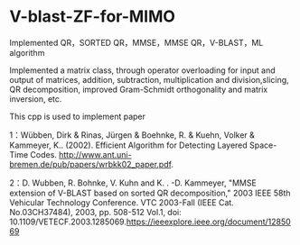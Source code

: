 # V-blast-ZF-for-MIMO
Implemented QR，SORTED QR，MMSE，MMSE QR，V-BLAST，ML algorithm

Implemented a matrix class, through operator overloading for input and output of matrices, addition, subtraction, multiplication and division,slicing, QR decomposition, improved Gram-Schmidt orthogonality and matrix inversion, etc.

This cpp is used to implement paper 

1：Wübben, Dirk & Rinas, Jürgen & Boehnke, R. & Kuehn, Volker & Kammeyer, K.. (2002). Efficient Algorithm for Detecting Layered Space-Time Codes. http://www.ant.uni-bremen.de/pub/papers/wrbkk02_paper.pdf. 

2：D. Wubben, R. Bohnke, V. Kuhn and K. . -D. Kammeyer, "MMSE extension of V-BLAST based on sorted QR decomposition," 2003 IEEE 58th Vehicular Technology Conference. VTC 2003-Fall (IEEE Cat. No.03CH37484), 2003, pp. 508-512 Vol.1, doi: 10.1109/VETECF.2003.1285069.https://ieeexplore.ieee.org/document/1285069 

